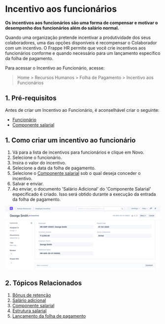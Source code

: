 # Incentivo aos funcionários



**Os incentivos aos funcionários são uma forma de compensar e motivar o desempenho dos funcionários além do salário normal.**


Quando uma organização pretende incentivar a produtividade dos seus colaboradores, uma das opções disponíveis é recompensar o Colaborador com um incentivo. O Frappe HR permite que você crie incentivos aos funcionários conforme e quando necessário para um lançamento específico da folha de pagamento.


Para acessar o Incentivo ao Funcionário, acesse:
> Home > Recursos Humanos > Folha de Pagamento > Incentivo aos Funcionários


## 1. Pré-requisitos


Antes de criar um Incentivo ao Funcionário, é aconselhável criar o seguinte:


* [Funcionário](/docs/pt/human-resources/employee)
* [Componente salarial](/docs/pt/human-resources/salary-component)


## 1. Como criar um incentivo ao funcionário


1. Vá para a lista de incentivos para funcionários e clique em Novo.
2. Selecione o funcionário.
3. Insira o valor do incentivo.
4. Selecione a data da folha de pagamento.
5. Selecione o [Componente salarial](/docs/pt/human-resources/salary-component) sob o qual deseja conceder o incentivo.
6. Salvar e enviar.
7. Ao enviar, o documento 'Salário Adicional' do 'Componente Salarial' especificado é criado. Isso será obtido durante a execução da entrada da folha de pagamento.


![Incentivo ao funcionário](/files/employee-incentive.png)


## 2. Tópicos Relacionados


1. [Bônus de retenção](/docs/pt/human-resources/retention-bonus)
2. [Salário adicional](/docs/pt/human-resources/additional-salary)
3. [Componente salarial](/docs/pt/human-resources/salary-component)
4. [Estrutura salarial](/docs/pt/human-resources/salary-structure)
5. [Lançamento da folha de pagamento](/docs/pt/human-resources/payroll-entry)



